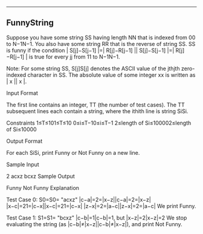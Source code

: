 ﻿-------------------------------------------------------------
FunnyString
-------------------------------------------------------------

Suppose you have some string SS having length NN that is indexed from 00 to N−1N−1. You also have some string RR that is the reverse of string SS. SS is funny if the condition | S[j]−S[j−1] |=| R[j]−R[j−1] || S[j]−S[j−1] |=| R[j]−R[j−1] | is true for every jj from 11 to N−1N−1.

Note: For some string SS, S[j]S[j] denotes the ASCII value of the jthjth zero-indexed character in SS. The absolute value of some integer xx is written as | x || x |.

Input Format

The first line contains an integer, TT (the number of test cases). 
The TT subsequent lines each contain a string, where the ithith line is string SiSi.

Constraints 
1≤T≤101≤T≤10 
0≤i≤T−10≤i≤T−1 
2≤length of Si≤100002≤length of Si≤10000

Output Format

For each SiSi, print Funny or Not Funny on a new line.

Sample Input

2
acxz
bcxz
Sample Output

Funny
Not Funny
Explanation

Test Case 0: S0=S0= "acxz" 
|c−a|=2=|x−z||c−a|=2=|x−z| 
|x−c|=21=|c−x||x−c|=21=|c−x| 
|z−x|=2=|a−c||z−x|=2=|a−c| 
We print Funny.

Test Case 1: S1=S1= "bcxz" 
|c−b|=1|c−b|=1, but |x−z|=2|x−z|=2 
We stop evaluating the string (as |c−b|≠|x−z||c−b|≠|x−z|), and print Not Funny.